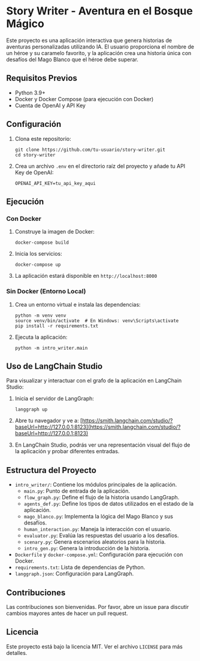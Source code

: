 # Story Writer - Aventura en el Bosque Mágico

Este proyecto es una aplicación interactiva que genera historias de aventuras personalizadas utilizando IA. El usuario proporciona el nombre de un héroe y su caramelo favorito, y la aplicación crea una historia única con desafíos del Mago Blanco que el héroe debe superar.

## Requisitos Previos

- Python 3.9+
- Docker y Docker Compose (para ejecución con Docker)
- Cuenta de OpenAI y API Key

## Configuración

1. Clona este repositorio:
   ```
   git clone https://github.com/tu-usuario/story-writer.git
   cd story-writer
   ```

2. Crea un archivo `.env` en el directorio raíz del proyecto y añade tu API Key de OpenAI:
   ```
   OPENAI_API_KEY=tu_api_key_aqui
   ```

## Ejecución

### Con Docker

1. Construye la imagen de Docker:
   ```
   docker-compose build
   ```

2. Inicia los servicios:
   ```
   docker-compose up
   ```

3. La aplicación estará disponible en `http://localhost:8000`

### Sin Docker (Entorno Local)

1. Crea un entorno virtual e instala las dependencias:
   ```
   python -m venv venv
   source venv/bin/activate  # En Windows: venv\Scripts\activate
   pip install -r requirements.txt
   ```

2. Ejecuta la aplicación:
   ```
   python -m intro_writer.main
   ```

## Uso de LangChain Studio

Para visualizar y interactuar con el grafo de la aplicación en LangChain Studio:

1. Inicia el servidor de LangGraph:
   ```
   langgraph up
   ```

2. Abre tu navegador y ve a:
   [https://smith.langchain.com/studio/?baseUrl=http://127.0.0.1:8123](https://smith.langchain.com/studio/?baseUrl=http://127.0.0.1:8123)

3. En LangChain Studio, podrás ver una representación visual del flujo de la aplicación y probar diferentes entradas.

## Estructura del Proyecto

- `intro_writer/`: Contiene los módulos principales de la aplicación.
  - `main.py`: Punto de entrada de la aplicación.
  - `flow_graph.py`: Define el flujo de la historia usando LangGraph.
  - `agents_def.py`: Define los tipos de datos utilizados en el estado de la aplicación.
  - `mago_blanco.py`: Implementa la lógica del Mago Blanco y sus desafíos.
  - `human_interaction.py`: Maneja la interacción con el usuario.
  - `evaluator.py`: Evalúa las respuestas del usuario a los desafíos.
  - `scenary.py`: Genera escenarios aleatorios para la historia.
  - `intro_gen.py`: Genera la introducción de la historia.
- `Dockerfile` y `docker-compose.yml`: Configuración para ejecución con Docker.
- `requirements.txt`: Lista de dependencias de Python.
- `langgraph.json`: Configuración para LangGraph.

## Contribuciones

Las contribuciones son bienvenidas. Por favor, abre un issue para discutir cambios mayores antes de hacer un pull request.

## Licencia

Este proyecto está bajo la licencia MIT. Ver el archivo `LICENSE` para más detalles.